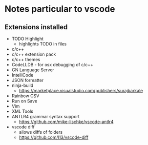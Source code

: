 # Notes particular to vscode

## Extensions installed

* TODO Highlight
    - highlights TODO in files
* c/c++
* c/c++ extension pack
* c/c++ themes
* CodeLLDB - for osx debugging of c/c++
* GN Language Server
* IntelliCode
* JSON formatter
* ninja-build
	- https://marketplace.visualstudio.com/publishers/surajbarkale
* Rainbow CSV
* Run on Save
* Vim
* XML Tools
* ANTLR4 grammar syntax support
    - https://github.com/mike-lischke/vscode-antlr4
* vscode diff
    - allows diffs of folders
    - https://github.com/l13/vscode-diff
